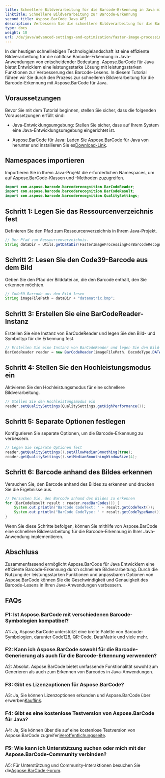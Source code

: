 ```yaml
---
title: Schnellere Bildverarbeitung für die Barcode-Erkennung in Java mit Aspose.BarCode
linktitle: Schnellere Bildverarbeitung zur Barcode-Erkennung
second_title: Aspose.BarCode Java API
description: Verbessern Sie die schnellere Bildverarbeitung für die Barcode-Erkennung in Java mit Aspose.BarCode. Befolgen Sie unsere Schritt-für-Schritt-Anleitung für eine schnellere Bildverarbeitung.
type: docs
weight: 18
url: /de/java/advanced-settings-and-optimization/faster-image-processing-barcode-recognition/
---
```


In der heutigen schnelllebigen Technologielandschaft ist eine effiziente Bildverarbeitung für die nahtlose Barcode-Erkennung in Java-Anwendungen von entscheidender Bedeutung. Aspose.BarCode für Java bietet Entwicklern eine leistungsstarke Lösung mit leistungsstarken Funktionen zur Verbesserung des Barcode-Lesens. In diesem Tutorial führen wir Sie durch den Prozess zur schnelleren Bildverarbeitung für die Barcode-Erkennung mit Aspose.BarCode für Java.

## Voraussetzungen

Bevor Sie mit dem Tutorial beginnen, stellen Sie sicher, dass die folgenden Voraussetzungen erfüllt sind:

- Java-Entwicklungsumgebung: Stellen Sie sicher, dass auf Ihrem System eine Java-Entwicklungsumgebung eingerichtet ist.

-  Aspose.BarCode für Java: Laden Sie Aspose.BarCode für Java von herunter und installieren Sie es[Download-Link](https://releases.aspose.com/barcode/java/).

## Namespaces importieren

Importieren Sie in Ihrem Java-Projekt die erforderlichen Namespaces, um auf Aspose.BarCode-Klassen und -Methoden zuzugreifen.

```java
import com.aspose.barcode.barcoderecognition.BarCodeReader;
import com.aspose.barcode.barcoderecognition.BarCodeResult;
import com.aspose.barcode.barcoderecognition.QualitySettings;


```

## Schritt 1: Legen Sie das Ressourcenverzeichnis fest

Definieren Sie den Pfad zum Ressourcenverzeichnis in Ihrem Java-Projekt.

```java
// Der Pfad zum Ressourcenverzeichnis.
String dataDir = Utils.getDataDir(FasterImageProcessingForBarcodeRecognition.class) + "BarcodeReader/advanced_features/";
```

## Schritt 2: Lesen Sie den Code39-Barcode aus dem Bild

Geben Sie den Pfad der Bilddatei an, die den Barcode enthält, den Sie erkennen möchten.

```java
// Code39-Barcode aus dem Bild lesen
String imageFilePath = dataDir + "datamatrix.bmp";
```

## Schritt 3: Erstellen Sie eine BarCodeReader-Instanz

Erstellen Sie eine Instanz von BarCodeReader und legen Sie den Bild- und Symboltyp für die Erkennung fest.

```java
// Erstellen Sie eine Instanz von BarCodeReader und legen Sie den Bild- und Symboltyp für die Erkennung fest
BarCodeReader reader = new BarCodeReader(imageFilePath, DecodeType.DATA_MATRIX);
```

## Schritt 4: Stellen Sie den Hochleistungsmodus ein

Aktivieren Sie den Hochleistungsmodus für eine schnellere Bildverarbeitung.

```java
// Stellen Sie den Hochleistungsmodus ein
reader.setQualitySettings(QualitySettings.getHighPerformance());
```

## Schritt 5: Separate Optionen festlegen

Konfigurieren Sie separate Optionen, um die Barcode-Erkennung zu verbessern.

```java
// Legen Sie separate Optionen fest
reader.getQualitySettings().setAllowMedianSmoothing(true);
reader.getQualitySettings().setMedianSmoothingWindowSize(4);
```

## Schritt 6: Barcode anhand des Bildes erkennen

Versuchen Sie, den Barcode anhand des Bildes zu erkennen und drucken Sie die Ergebnisse aus.

```java
// Versuchen Sie, den Barcode anhand des Bildes zu erkennen
for (BarCodeResult result : reader.readBarCodes()) {
    System.out.println("BarCode CodeText: " + result.getCodeText());
    System.out.println("BarCode CodeType: " + result.getCodeTypeName());
}
```

Wenn Sie diese Schritte befolgen, können Sie mithilfe von Aspose.BarCode eine schnellere Bildverarbeitung für die Barcode-Erkennung in Ihrer Java-Anwendung implementieren.

## Abschluss

Zusammenfassend ermöglicht Aspose.BarCode für Java Entwicklern eine effiziente Barcode-Erkennung durch schnellere Bildverarbeitung. Durch die Nutzung der leistungsstarken Funktionen und anpassbaren Optionen von Aspose.BarCode können Sie die Geschwindigkeit und Genauigkeit des Barcode-Lesens in Ihren Java-Anwendungen verbessern.

## FAQs

### F1: Ist Aspose.BarCode mit verschiedenen Barcode-Symbologien kompatibel?

A1: Ja, Aspose.BarCode unterstützt eine breite Palette von Barcode-Symbologien, darunter Code128, QR-Code, DataMatrix und viele mehr.

### F2: Kann ich Aspose.BarCode sowohl für die Barcode-Generierung als auch für die Barcode-Erkennung verwenden?

A2: Absolut. Aspose.BarCode bietet umfassende Funktionalität sowohl zum Generieren als auch zum Erkennen von Barcodes in Java-Anwendungen.

### F3: Gibt es Lizenzoptionen für Aspose.BarCode?

 A3: Ja, Sie können Lizenzoptionen erkunden und Aspose.BarCode über erwerben[Kauflink](https://purchase.aspose.com/buy).

### F4: Gibt es eine kostenlose Testversion von Aspose.BarCode für Java?

A4: Ja, Sie können über die auf eine kostenlose Testversion von Aspose.BarCode zugreifen[Veröffentlichungsseite](https://releases.aspose.com/).

### F5: Wie kann ich Unterstützung suchen oder mich mit der Aspose.BarCode-Community verbinden?

 A5: Für Unterstützung und Community-Interaktionen besuchen Sie die[Aspose.BarCode-Forum](https://forum.aspose.com/c/barcode/13).